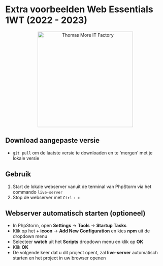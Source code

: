 # Extra voorbeelden Web Essentials 1WT (2022 - 2023)

<p style="text-align: center">
    <img src="https://www.thomasmore.be/sites/default/files/inline-images/tm_eng_standaardlogo_web.png" alt="Thomas More IT Factory" width="300" />
</p>

## Download aangepaste versie
- `git pull` om de laatste versie te downloaden en te 'mergen' met je lokale versie

## Gebruik
1. Start de lokale webserver vanuit de terminal van PhpStorm via het commando `live-server`
2. Stop de webserver met `Ctrl` + `c`

## Webserver automatisch starten (optioneel)
- In PhpStorm, open **Settings** -> **Tools** -> **Startup Tasks**
- Klik op het **+ icoon** -> **Add New Configuration** en kies **npm** uit de dropdown menu
- Selecteer **watch** uit het **Scripts** dropdown menu en klik op **OK**
- Klik **OK**
- De volgende keer dat u dit project opent, zal **live-server** automatisch starten en het project in uw browser openen
